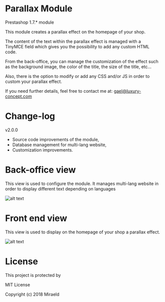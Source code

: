 # Parallax Module

Prestashop 1.7.* module

This module creates a parallax effect on the homepage of your shop.


The content of the text within the parallax effect is managed with a TinyMCE field which gives you the possibility to add any custom HTML code.


From the back-office, you can manage the customization of the effect such as the background image, the color of the title, the size of the title, etc...


Also, there is the option to modify or add any CSS and/or JS in order to custom your parallax effect.


If you need further details, feel free to contact me at: gael@luxury-concept.com

# Change-log
v2.0.0

 - Source code improvements of the module,
 - Database management for multi-lang website,
 - Customization improvements.

# Back-office view

This view is used to configure the module. It manages multi-lang website in order to display different text depending on languages

![alt text](https://nsa39.casimages.com/img/2019/01/03/1901030608278456.png)

# Front end view

This view is used to display on the homepage of your shop a parallax effect.

![alt text](https://nsa39.casimages.com/img/2019/01/03/190103060827737225.png)

# License

This project is protected by

MIT License

Copyright (c) 2018 Miraeld
